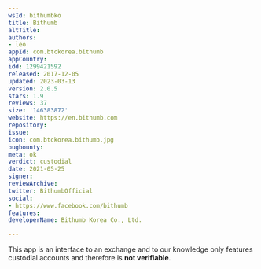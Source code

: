 ```yaml
---
wsId: bithumbko
title: Bithumb
altTitle: 
authors:
- leo
appId: com.btckorea.bithumb
appCountry: 
idd: 1299421592
released: 2017-12-05
updated: 2023-03-13
version: 2.0.5
stars: 1.9
reviews: 37
size: '146383872'
website: https://en.bithumb.com
repository: 
issue: 
icon: com.btckorea.bithumb.jpg
bugbounty: 
meta: ok
verdict: custodial
date: 2021-05-25
signer: 
reviewArchive: 
twitter: BithumbOfficial
social:
- https://www.facebook.com/bithumb
features: 
developerName: Bithumb Korea Co., Ltd.

---
```


This app is an interface to an exchange and to our knowledge only features
custodial accounts and therefore is **not verifiable**.
